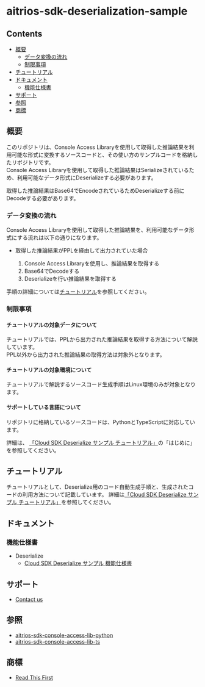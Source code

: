 # aitrios-sdk-deserialization-sample

## Contents <!-- omit in toc -->
- [概要](#概要)
  - [データ変換の流れ](#データ変換の流れ)
  - [制限事項](#制限事項)
- [チュートリアル](#チュートリアル)
- [ドキュメント](#ドキュメント)
  - [機能仕様書](#機能仕様書)
- [サポート](#サポート)
- [参照](#参照)
- [商標](#商標)

## 概要
このリポジトリは、Console Access Libraryを使用して取得した推論結果を利用可能な形式に変換するソースコードと、その使い方のサンプルコードを格納したリポジトリです。<br>
Console Access Libraryを使用して取得した推論結果はSerializeされているため、利用可能なデータ形式にDeserializeする必要があります。<br>

取得した推論結果はBase64でEncodeされているためDeserializeする前にDecodeする必要があります。<br>

### データ変換の流れ
Console Access Libraryを使用して取得した推論結果を、利用可能なデータ形式にする流れは以下の通りになります。

- 取得した推論結果がPPLを経由して出力されていた場合　　　　　　　　　　　　　

    1. Console Access Libraryを使用し、推論結果を取得する
    2. Base64でDecodeする
    3. Deserializeを行い推論結果を取得する

手順の詳細については[チュートリアル](#チュートリアル)を参照してください。

### 制限事項

#### チュートリアルの対象データについて
チュートリアルでは、PPLから出力された推論結果を取得する方法について解説しています。<br>
PPL以外から出力された推論結果の取得方法は対象外となります。

#### チュートリアルの対象環境について
チュートリアルで解説するソースコード生成手順はLinux環境のみが対象となります。

#### サポートしている言語について
リポジトリに格納しているソースコードは、PythonとTypeScriptに対応しています。

詳細は、 [「Cloud SDK Deserialize サンプル チュートリアル」](https://developer.aitrios.sony-semicon.com/development-guides/tutorials/cloud-sdk/)の「はじめに」を参照してください。

## チュートリアル
チュートリアルとして、Deserialize用のコード自動生成手順と、生成されたコードの利用方法について記載しています。
詳細は[「Cloud SDK Deserialize サンプル チュートリアル」](https://developer.aitrios.sony-semicon.com/development-guides/tutorials/cloud-sdk/)を参照してください。

## ドキュメント
### 機能仕様書
- Deserialize
    - [Cloud SDK Deserialize サンプル 機能仕様書](./docs/development-docs/CloudSDK_FuncSpec_DeserializeSample_ja.pdf)

## サポート
- [Contact us](https://developer.aitrios.sony-semicon.com/contact-us/)

## 参照
- [aitrios-sdk-console-access-lib-python](https://github.com/SonySemiconductorSolutions/aitrios-sdk-console-access-lib-python)
- [aitrios-sdk-console-access-lib-ts](https://github.com/SonySemiconductorSolutions/aitrios-sdk-console-access-lib-ts)

## 商標
- [Read This First](https://developer.aitrios.sony-semicon.com/development-guides/documents/manuals/)
